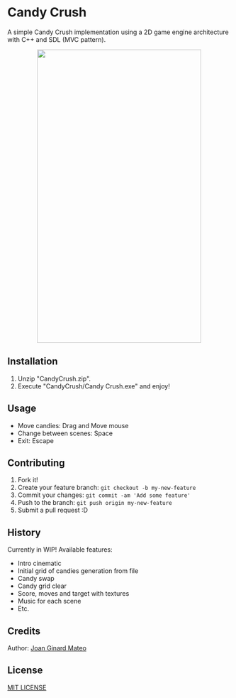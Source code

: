 # Candy Crush

A simple Candy Crush implementation using a 2D game engine architecture with C++ and SDL (MVC pattern).

<p align="center">
  <img width="370" height="661" src="https://github.com/JoanStinson/CandyCrush/blob/master/preview.gif">
 </p>

## Installation

1. Unzip "CandyCrush.zip".
2. Execute "CandyCrush/Candy Crush.exe" and enjoy!

## Usage

- Move candies: Drag and Move mouse
- Change between scenes: Space
- Exit: Escape

## Contributing

1. Fork it!
2. Create your feature branch: `git checkout -b my-new-feature`
3. Commit your changes: `git commit -am 'Add some feature'`
4. Push to the branch: `git push origin my-new-feature`
5. Submit a pull request :D

## History

Currently in WIP! Available features:
- Intro cinematic
- Initial grid of candies generation from file
- Candy swap
- Candy grid clear
- Score, moves and target with textures
- Music for each scene
- Etc.

## Credits

Author: [Joan Ginard Mateo](https://github.com/JoanStinson)

## License

[MIT LICENSE](https://github.com/JoanStinson/Candy_Crush/blob/master/LICENSE)
